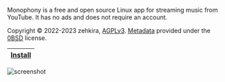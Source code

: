Monophony is a free and open source Linux app for streaming music from YouTube. It has no ads and does not require an account.

Copyright © 2022-2023 zehkira, [AGPLv3](https://gitlab.com/zehkira/monophony/-/blob/master/source/LICENSE). [Metadata](https://gitlab.com/zehkira/monophony/-/blob/master/source/data/metainfo.xml) provided under the [0BSD](https://opensource.org/license/0bsd/) license.

| [Install](https://gitlab.com/zehkira/monophony/-/blob/master/INSTALL.md) |
|-|

<img src='https://gitlab.com/zehkira/monophony/-/raw/master/assets/screenshot1.png' alt='screenshot'>
